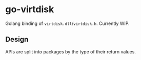 # go-virtdisk

Golang binding of `virtdisk.dll`/`virtdisk.h`. Currently WIP.

## Design

APIs are split into packages by the type of their return values.
